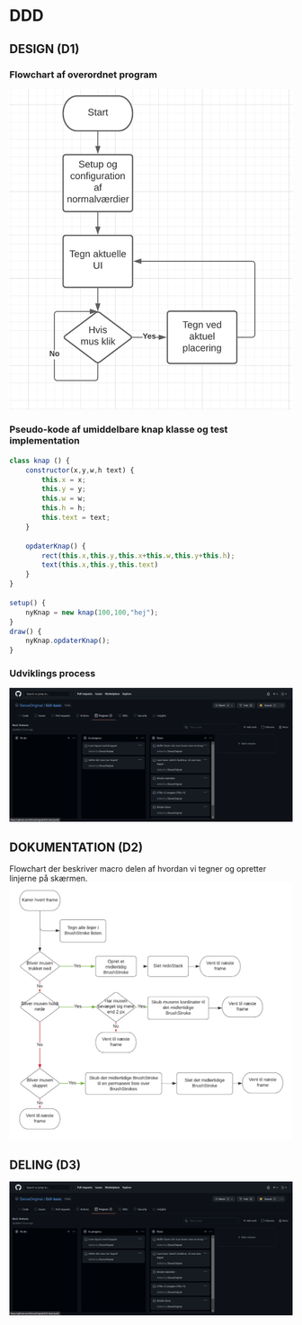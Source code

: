 # DDD

## DESIGN (D1)

### Flowchart af overordnet program

![DesignFlowChart](DesignFlowChart.png)

### Pseudo-kode af umiddelbare knap klasse og test implementation

```js
class knap () {
    constructor(x,y,w,h text) {
        this.x = x;
        this.y = y;
        this.w = w;
        this.h = h;
        this.text = text;
    }

    opdaterKnap() {
        rect(this.x,this.y,this.x+this.w,this.y+this.h);
        text(this.x,this.y,this.text)
    }
}

setup() {
    nyKnap = new knap(100,100,"hej");
}
draw() {
    nyKnap.opdaterKnap();
}
```

### Udviklings process

![Agile Scrum](agile-scrum.png)

## DOKUMENTATION (D2)

Flowchart der beskriver macro delen af hvordan vi tegner og opretter linjerne på skærmen.
![BrushStrokeFlowChart](BrushStrokeFlowChart.png)

## DELING (D3)

![Agile Scrum](agile-scrum.png)
